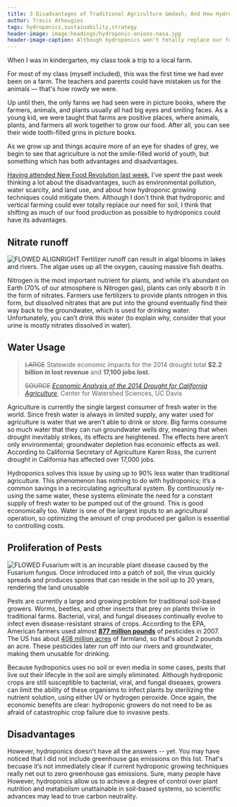 ```yaml
---
title: 3 Disadvantages of Traditional Agriculture &mdash; And How Hydroponics Fixes Them
author: Travis Athougies
tags: hydroponics,sustainability,strategy
header-image: image:headings/hydroponic-onions-nasa.jpg
header-image-caption: Although hydroponics won't totally replace our food supply anytime soon, it holds many advantages &mdash; both economic and environmental &mdash; over traditional methods.
---
```


When I was in kindergarten, my class took a trip to a local farm.

For most of my class (myself included), this was the first time we had ever been on a farm. The
teachers and parents could have mistaken us for the animals &mdash; that's how rowdy we were.

Up until then, the only farms we had seen were in picture books, where the farmers, animals, and
plants usually all had big eyes and smiling faces. As a young kid, we were taught that farms are
positive places, where animals, plants, and farmers all work together to grow our food. After all,
you can see their wide tooth-filled grins in picture books.

As we grow up and things acquire more of an eye for shades of grey, we begin to see that agriculture
is not the smile-filled world of youth, but something which has both advantages and disadvantages.

[Having attended New Food Revolution last week](post:2014-11-05-the-future-of-food), I've spent the
past week thinking a lot about the disadvantages, such as environmental pollution, water scarcity,
and land use, and about how hydroponic growing techniques could mitigate them. Although I don't
think that hydroponic and vertical farming could ever totally replace our need for soil, I think
that shifting as much of our food production as possible to hydroponics could have its advantages.

Nitrate runoff
---------------

![~~FLOWED~~ ~~ALIGNRIGHT~~ Fertilizer runoff can result in algal blooms in lakes and rivers. The algae uses up all the oxygen, causing massive fish deaths.](image:disadvantages/potomac-green-water.jpg)

Nitrogen is the most important nutrient for plants, and while it’s abundant on Earth (70% of our
atmosphere is Nitrogen gas), plants can only absorb it in the form of nitrates. Farmers use
fertilizers to provide plants nitrogen in this form, but dissolved nitrates that are put into the
ground eventually find their way back to the groundwater, which is used for drinking
water. Unfortunately, you can’t drink this water (to explain why, consider that your urine is mostly
nitrates dissolved in water).


Water Usage
------------

> ~~LARGE~~
> Statewide economic impacts for the 2014 drought total **$2.2 billion in lost revenue** and
> **17,100 jobs lost.**
>
> ~~SOURCE~~
> [*Economic Analysis of the 2014 Drought for California Agriculture*](https://watershed.ucdavis.edu/files/biblio/DroughtReport_23July2014_0.pdf),
> Center for Watershed Sciences, UC Davis

Agriculture is currently the single largest consumer of fresh water in the world. Since fresh water
is always in limited supply, any water used for agriculture is water that we aren’t able to drink or
store. Big farms consume so much water that they can run groundwater wells dry, meaning that when
drought inevitably strikes, its effects are heightened. The effects here aren’t only environmental;
groundwater depletion has economic effects as well. According to California Secretary of Agriculture
Karen Ross, the current drought in California has affected over 17,000 jobs.

Hydroponics solves this issue by using up to 90% less water than traditional agriculture. This
phenomenon has nothing to do with hydroponics; it’s a common savings in a recirculating agricultural
system. By continuously re-using the same water, these systems eliminate the need for a constant
supply of fresh water to be pumped out of the ground. This is good economically too. Water is one of
the largest inputs to an agricultural operation, so optimizing the amount of crop produced per
gallon is essential to controlling costs.

Proliferation of Pests
-----------------------

![~~FLOWED~~ *Fusarium wilt* is an incurable plant disease caused by the *Fusarium* fungus. Once introduced into a patch of soil, the virus quickly spreads and produces spores that can reside in the soil up to 20 years, rendering the land unusable](image:disadvantages/fusarium-wilt.jpg)

Pests are currently a large and growing problem for traditional soil-based growers. Worms, beetles,
and other insects that prey on plants thrive in traditional farms. Bacterial, viral, and fungal
diseases continually evolve to infect even disease-resistant strains of crops. According to the EPA,
American farmers used almost [**877 million pounds**](http://www.ers.usda.gov/topics/farm-practices-management/chemical-inputs/pesticide-use-markets.aspx)
of pesticides in 2007. The US has about [408 million acres](http://www.epa.gov/oecaagct/ag101/landuse.html)
of farmland, so that's about 2 pounds an acre. These pesticides later run off into our rivers and
groundwater, making them unusable for drinking.

Because hydroponics uses no soil or even media in some cases, pests that live out their lifecyle in
the soil are simply eliminated. Although hydroponic crops are still susceptible to bacterial, viral,
and fungal diseases, growers can limit the ability of these organisms to infect plants by
sterilizing the nutrient solution, using either UV or hydrogen peroxide.  Once again, the economic
benefits are clear: hydroponic growers do not need to be as afraid of catastrophic crop failure due
to invasive pests.

Disadvantages
--------------

However, hydroponics doesn't have all the answers -- yet. You may have noticed that I did not
include greenhouse gas emissions on this list. That's becuase it’s not immediately clear if current
hydroponic growing techniques really net out to zero greenhouse gas emissions. Sure, many people
have However, hydroponics allow us to achieve a degree of control over plant nutrition and
metabolism unattainable in soil-based systems, so scientific advances may lead to true carbon
neutrality.
